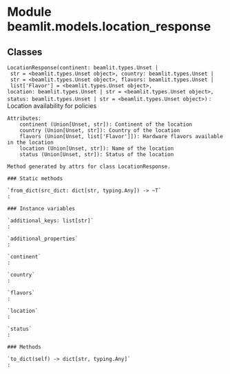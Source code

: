 Module beamlit.models.location_response
=======================================

Classes
-------

`LocationResponse(continent: beamlit.types.Unset | str = <beamlit.types.Unset object>, country: beamlit.types.Unset | str = <beamlit.types.Unset object>, flavors: beamlit.types.Unset | list['Flavor'] = <beamlit.types.Unset object>, location: beamlit.types.Unset | str = <beamlit.types.Unset object>, status: beamlit.types.Unset | str = <beamlit.types.Unset object>)`
:   Location availability for policies
    
    Attributes:
        continent (Union[Unset, str]): Continent of the location
        country (Union[Unset, str]): Country of the location
        flavors (Union[Unset, list['Flavor']]): Hardware flavors available in the location
        location (Union[Unset, str]): Name of the location
        status (Union[Unset, str]): Status of the location
    
    Method generated by attrs for class LocationResponse.

    ### Static methods

    `from_dict(src_dict: dict[str, typing.Any]) ‑> ~T`
    :

    ### Instance variables

    `additional_keys: list[str]`
    :

    `additional_properties`
    :

    `continent`
    :

    `country`
    :

    `flavors`
    :

    `location`
    :

    `status`
    :

    ### Methods

    `to_dict(self) ‑> dict[str, typing.Any]`
    :
